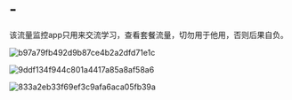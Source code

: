# -
该流量监控app只用来交流学习，查看套餐流量，切勿用于他用，否则后果自负。

![b97a79fb492d9b87ce4b2a2dfd71e1c](https://user-images.githubusercontent.com/28004731/219291908-e5216de8-ea1d-4dd8-ac0b-0c333206e3bf.jpg)

![9ddf134f944c801a4417a85a8af58a6](https://user-images.githubusercontent.com/28004731/219291984-f5377076-715c-4ca4-b9c2-0c7fb963445f.jpg)

![833a2eb33f69ef3c9afa6aca05fb39a](https://user-images.githubusercontent.com/28004731/219292011-59b46ba0-e142-4ded-be65-2bb09f488b03.jpg)

